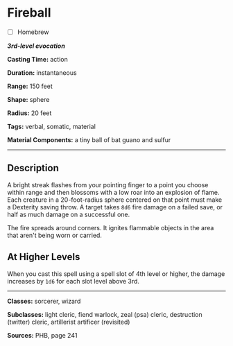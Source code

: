 # Fireball

- [ ] Homebrew

***3rd-level evocation***

**Casting Time:** action

**Duration:** instantaneous

**Range:** 150 feet

**Shape:** sphere

**Radius:** 20 feet

**Tags:** verbal, somatic, material

**Material Components:** a tiny ball of bat guano and sulfur

---

## Description
A bright streak flashes from your pointing finger to a point you choose within range and then blossoms with a low roar into an explosion of flame.
Each creature in a 20-foot-radius sphere centered on that point must make a Dexterity saving throw.
A target takes `8d6` fire damage on a failed save, or half as much damage on a successful one.

The fire spreads around corners.
It ignites flammable objects in the area that aren't being worn or carried.

## At Higher Levels
When you cast this spell using a spell slot of 4th level or higher, the damage increases by `1d6` for each slot level above 3rd.

---

**Classes:** sorcerer, wizard

**Subclasses:** light cleric, fiend warlock, zeal (psa) cleric, destruction (twitter) cleric, artillerist artificer (revisited)

**Sources:** PHB, page 241
